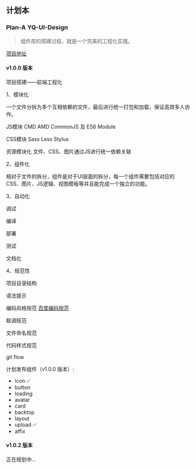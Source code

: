 ## 计划本

### Plan-A YQ-UI-Design

> 组件库的搭建过程，就是一个完美的工程化实践。

[项目地址](https://github.com/Software-Dev-Lab/YQ-Design)

#### v1.0.0 版本

项目搭建——前端工程化

1、模块化

一个文件分拆为多个互相依赖的文件，最后进行统一打包和加载，保证高效多人协作。

JS模块  CMD AMD CommonJS 及 ES6 Module

CSS模块  Sass Less Stylus

资源模块化 文件、CSS、图片通过JS进行统一依赖关联

2、组件化

相对于文件的拆分，组件是对于UI层面的拆分，每一个组件需要包括对应的CSS、图片、JS逻辑、视图模板等并且能完成一个独立的功能。

3、自动化

调试

编译

部署

测试

文档化

4、规范性

项目目录结构

语法提示

编码风格规范 [百度编码规范](https://github.com/ecomfe/spec)

联调规范

文件命名规范

代码样式规范

git flow

计划发布组件（v1.0.0 版本）:

+ icon ✅
+ button
+ loading
+ avatar
+ card
+ backtop
+ layout
+ upload ✅
+ affix

#### v1.0.2 版本

正在规划中...
